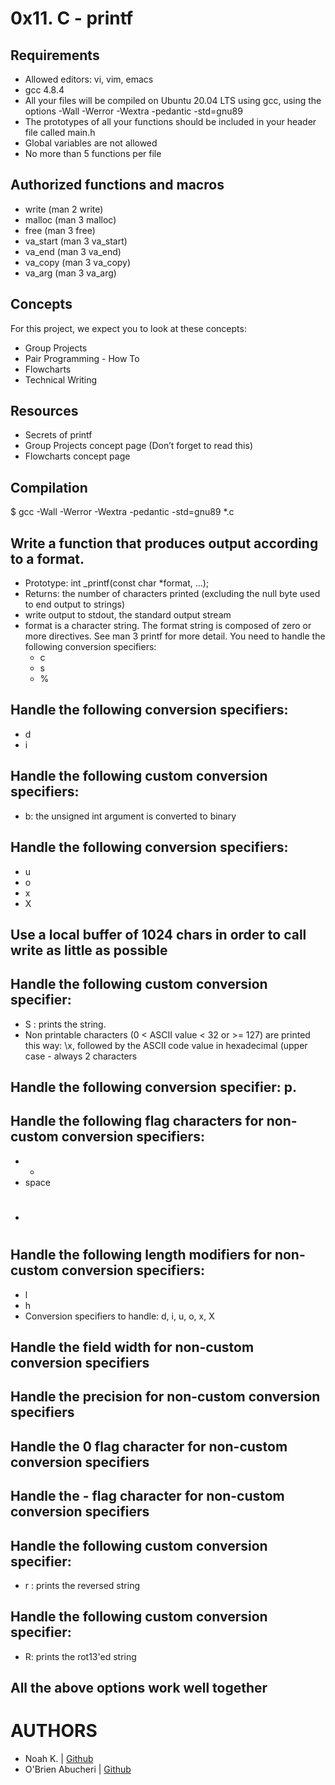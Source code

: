 # 0x11. C - printf
## Requirements
* Allowed editors: vi, vim, emacs
* gcc 4.8.4
* All your files will be compiled on Ubuntu 20.04 LTS using gcc, using the options -Wall -Werror -Wextra -pedantic -std=gnu89
* The prototypes of all your functions should be included in your header file called main.h
* Global variables are not allowed
* No more than 5 functions per file

## Authorized functions and macros
* write (man 2 write)
* malloc (man 3 malloc)
* free (man 3 free)
* va_start (man 3 va_start)
* va_end (man 3 va_end)
* va_copy (man 3 va_copy)
* va_arg (man 3 va_arg)

## Concepts
For this project, we expect you to look at these concepts:
* Group Projects
* Pair Programming - How To
* Flowcharts
* Technical Writing

## Resources
* Secrets of printf
* Group Projects concept page (Don’t forget to read this)
* Flowcharts concept page

## Compilation
$ gcc -Wall -Werror -Wextra -pedantic -std=gnu89 *.c

## Write a function that produces output according to a format.
* Prototype: int _printf(const char *format, ...);
* Returns: the number of characters printed (excluding the null byte used to end output to strings)
* write output to stdout, the standard output stream
* format is a character string. The format string is composed of zero or more directives. See man 3 printf for more detail. You need to handle the following conversion specifiers:
  * c
  * s
  * %
## Handle the following conversion specifiers:
  * d
  * i
## Handle the following custom conversion specifiers:
* b: the unsigned int argument is converted to binary
## Handle the following conversion specifiers:
  * u
  * o
  * x
  * X
## Use a local buffer of 1024 chars in order to call write as little as possible
## Handle the following custom conversion specifier:
* S : prints the string.
* Non printable characters (0 < ASCII value < 32 or >= 127) are printed this way: \x, followed by the ASCII code value in hexadecimal (upper case - always 2 characters
## Handle the following conversion specifier: p.
## Handle the following flag characters for non-custom conversion specifiers:
  * +
  * space
  * #
## Handle the following length modifiers for non-custom conversion specifiers:
  * l
  * h
  * Conversion specifiers to handle: d, i, u, o, x, X
## Handle the field width for non-custom conversion specifiers
## Handle the precision for non-custom conversion specifiers
## Handle the 0 flag character for non-custom conversion specifiers
## Handle the - flag character for non-custom conversion specifiers
## Handle the following custom conversion specifier:
  * r : prints the reversed string
## Handle the following custom conversion specifier:
  * R: prints the rot13'ed string
## All the above options work well together

# AUTHORS
* Noah K. | [Github](https://github.com/Nmcleon)
* O'Brien Abucheri | [Github](https://github.com/Abucheri)
